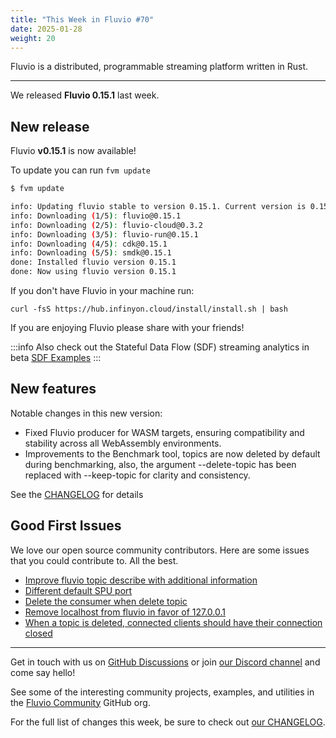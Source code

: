 ```yaml
---
title: "This Week in Fluvio #70"
date: 2025-01-28
weight: 20
---
```

Fluvio is a distributed, programmable streaming platform written in Rust.

---
We released **Fluvio 0.15.1** last week.

## New release
Fluvio **v0.15.1** is now available!

To update you can run `fvm update`

```bash
$ fvm update

info: Updating fluvio stable to version 0.15.1. Current version is 0.15.0.
info: Downloading (1/5): fluvio@0.15.1
info: Downloading (2/5): fluvio-cloud@0.3.2
info: Downloading (3/5): fluvio-run@0.15.1
info: Downloading (4/5): cdk@0.15.1
info: Downloading (5/5): smdk@0.15.1
done: Installed fluvio version 0.15.1
done: Now using fluvio version 0.15.1

```

If you don't have Fluvio in your machine run:

```
curl -fsS https://hub.infinyon.cloud/install/install.sh | bash
```

If you are enjoying Fluvio please share with your friends!

:::info
Also check out the Stateful Data Flow (SDF) streaming analytics in beta [SDF Examples](https://github.com/infinyon/stateful-dataflows-examples)
:::

## New features
Notable changes in this new version:

- Fixed Fluvio producer for WASM targets, ensuring compatibility and stability across all WebAssembly environments.
- Improvements to the Benchmark tool, topics are now deleted by default during benchmarking, also, the argument --delete-topic has been replaced with --keep-topic for clarity and consistency.

See the [CHANGELOG] for details

## Good First Issues
We love our open source community contributors. Here are some issues that you could contribute to. All the best.

- [Improve fluvio topic describe with additional information]
- [Different default SPU port]
- [Delete the consumer when delete topic]
- [Remove localhost from fluvio in favor of 127.0.0.1]
- [When a topic is deleted, connected clients should have their connection closed]


---

Get in touch with us on [GitHub Discussions] or join [our Discord channel] and come say hello!

See some of the interesting community projects, examples, and utilities in the [Fluvio Community] GitHub org.


For the full list of changes this week, be sure to check out [our CHANGELOG].

[Fluvio open source]: https://github.com/infinyon/fluvio
[our CHANGELOG]: https://github.com/infinyon/fluvio/blob/master/CHANGELOG.md
[our Discord channel]: https://discordapp.com/invite/bBG2dTz
[GitHub Discussions]: https://github.com/infinyon/fluvio/discussions

[this form]: https://infinyon.com/request/ss-early-access/
[CHANGELOG]: https://github.com/infinyon/fluvio/blob/v0.15.1/CHANGELOG.md
[When a topic is deleted, connected clients should have their connection closed]: https://github.com/infinyon/fluvio/issues/3836
[Delete the consumer when delete topic]: https://github.com/infinyon/fluvio/issues/4308
[Remove localhost from fluvio in favor of 127.0.0.1]: https://github.com/infinyon/fluvio/issues/3866
[Improve fluvio topic describe with additional information]: https://github.com/infinyon/fluvio/issues/3968
[Different default SPU port]: https://github.com/infinyon/fluvio/issues/3739
[Fluvio Community]:  https://github.com/fluvio-community
